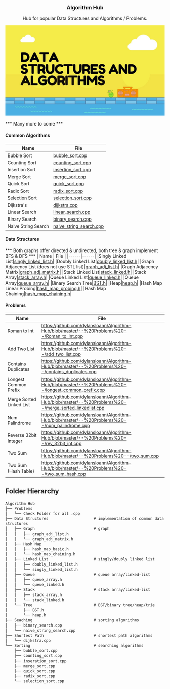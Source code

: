 <br />
<p align="center">
  <a href="https://github.com/dylansloann/Maze-Gen-Solver">
  </a>

  <h3 align="center">Algorithm Hub</h3>

  <p align="center">
     Hub for popular Data Structures and Algorithms / Problems.

![Header][header-screenshot]

*** Many more to come ***

#### Common Algorithms
| Name | File |
|------|------|
|Bubble Sort|[bubble_sort.cpp](https://github.com/dylansloann/Algorithm-Hub/blob/master/Sorting/bubble_sort.cpp)|
|Counting Sort|[counting_sort.cpp](https://github.com/dylansloann/Algorithm-Hub/blob/master/Sorting/counting_sort.cpp)|
|Insertion Sort|[insertion_sort.cpp](https://github.com/dylansloann/Algorithm-Hub/blob/master/Sorting/insertion_sort.cpp)|
|Merge Sort|[merge_sort.cpp](https://github.com/dylansloann/Algorithm-Hub/blob/master/Sorting/merge_sort.cpp)|
|Quick Sort|[quick_sort.cpp](https://github.com/dylansloann/Algorithm-Hub/blob/master/Sorting/quick_sort.cpp)|
|Radix Sort|[radix_sort.cpp](https://github.com/dylansloann/Algorithm-Hub/blob/master/Sorting/radix_sort.cpp)|
|Selection Sort|[selection_sort.cpp](https://github.com/dylansloann/Algorithm-Hub/blob/master/Sorting/selection_sort.cpp)|
|Dijkstra's|[dijkstra.cpp](https://github.com/dylansloann/Algorithm-Hub/blob/master/Shortest%20Path/WIP_dijkstra.cpp)|
|Linear Search|[linear_search.cpp](https://github.com/dylansloann/Algorithm-Hub/blob/master/Searching/linear_search.cpp)|
|Binary Search|[binary_search.cpp](https://github.com/dylansloann/Algorithm-Hub/blob/master/Searching/binary_search.cpp)|
|Naive String Search|[naive_string_search.cpp](https://github.com/dylansloann/Algorithm-Hub/blob/master/Searching/naive_string_search.cpp)|


#### Data Structures
*** Both graphs offer directed & undirected, both tree & graph implement BFS & DFS ***
| Name | File |
|------|------|
|Singly Linked List|[singly_linked_list.h](https://github.com/dylansloann/Algorithm-Hub/blob/master/Data%20Structures/Linked%20List/singly_linked_list.h)|
|Doubly Linked List|[doubly_linked_list.h](https://github.com/dylansloann/Algorithm-Hub/blob/master/Data%20Structures/Linked%20List/doubly_linked_list.h)|
|Graph Adjacency List (does not use STL list)|[graph_adj_list.h](https://github.com/dylansloann/Algorithm-Hub/blob/master/Data%20Structures/Graph/graph_adj_list.h)|
|Graph Adjacency Matrix|[graph_adj_matrix.h](https://github.com/dylansloann/Algorithm-Hub/blob/master/Data%20Structures/Graph/graph_adj_matrix.h)|
|Stack Linked List|[stack_linked.h](https://github.com/dylansloann/Algorithm-Hub/blob/master/Data%20Structures/Stack/stack_linked.h)|
|Stack Array|[stack_array.h](https://github.com/dylansloann/Algorithm-Hub/blob/master/Data%20Structures/Stack/stack_array.h)|
|Queue Linked List|[queue_linked.h](https://github.com/dylansloann/Algorithm-Hub/blob/master/Data%20Structures/Queue/queue_linked.h)|
|Queue Array|[queue_array.h](https://github.com/dylansloann/Algorithm-Hub/blob/master/Data%20Structures/Queue/queue_array.h)|
|Binary Search Tree|[BST.h](https://github.com/dylansloann/Algorithm-Hub/blob/master/Data%20Structures/Tree/BST.h)|
|Heap|[heap.h](https://github.com/dylansloann/Algorithm-Hub/blob/master/Data%20Structures/Tree/WIP_heap.h)|
|Hash Map Linear Probing|[hash_map_probing.h](https://github.com/dylansloann/Algorithm-Hub/blob/master/Data%20Structures/Hash%20Map/hash_map_probing.h)|
|Hash Map Chaining|[hash_map_chaining.h](https://github.com/dylansloann/Algorithm-Hub/blob/master/Data%20Structures/Hash%20Map/hash_map_chaining.h)|

#### Problems
| Name | File |
|------|------|
|Roman to Int|https://github.com/dylansloann/Algorithm-Hub/blob/master/--%20Problems%20--/Roman_to_Int.cpp|
|Add Two List|https://github.com/dylansloann/Algorithm-Hub/blob/master/--%20Problems%20--/add_two_list.cpp|
|Contains Duplicates|https://github.com/dylansloann/Algorithm-Hub/blob/master/--%20Problems%20--/contains_duplicates.cpp|
|Longest Common Prefix|https://github.com/dylansloann/Algorithm-Hub/blob/master/--%20Problems%20--/longest_common_prefix.cpp|
|Merge Sorted Linked List|https://github.com/dylansloann/Algorithm-Hub/blob/master/--%20Problems%20--/merge_sorted_linkedlist.cpp|
|Num Palindrome|https://github.com/dylansloann/Algorithm-Hub/blob/master/--%20Problems%20--/num_palindrome.cpp|
|Reverse 32bit Integer|https://github.com/dylansloann/Algorithm-Hub/blob/master/--%20Problems%20--/rev_32bit_int.cpp|
|Two Sum|https://github.com/dylansloann/Algorithm-Hub/blob/master/--%20Problems%20--/two_sum.cpp|
|Two Sum (Hash Table)|https://github.com/dylansloann/Algorithm-Hub/blob/master/--%20Problems%20--/two_sum_hash.cpp|


## Folder Hierarchy
```
Algorithm Hub
├── Problems
│   └── Check Folder for all .cpp
├── Data Structures                    # implementation of common data structures
│   ├── Graph                          # graph
│   │   ├── graph_adj_list.h
│   │   └── graph_adj_matrix.h
│   ├── Hash Map
│   │   ├── hash_map_basic.h
│   │   └── hash_map_chaining.h
│   ├── Linked List                    # singly/doubly linked list
│   │   ├── doubly_linked_list.h
│   │   └── singly_linked_list.h
│   ├── Queue                          # queue array/linked-list
│   │   ├── queue_array.h
│   │   └── queue_linked.h
│   ├── Stack                          # stack array/linked-list
│   │   ├── stack_array.h
│   │   └── stack_linked.h
│   └── Tree                           # BST/binary tree/heap/trie
│       ├── BST.h
│       └── heap.h
├── Seaching                           # sorting algorithms
│   ├── binary_search.cpp
│   └── naive_string_search.cpp
├── Shortest Path                      # shortest path algorithms
│   └── dijkstra.cpp
└── Sorting                            # searching algorithms
    ├── bubble_sort.cpp
    ├── counting_sort.cpp
    ├── inseration_sort.cpp
    ├── merge_sort.cpp
    ├── quick_sort.cpp
    ├── radix_sort.cpp
    └── selection_sort.cpp
```

[header-screenshot]: header.jpg